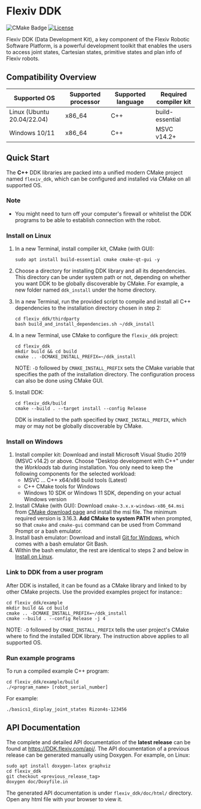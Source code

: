 # Flexiv DDK

![CMake Badge](https://github.com/flexivrobotics/flexiv_ddk/actions/workflows/cmake.yml/badge.svg)
[![License](https://img.shields.io/badge/License-Apache%202.0-blue.svg)](https://www.apache.org/licenses/LICENSE-2.0.html)

Flexiv DDK (Data Development Kit), a key component of the Flexiv Robotic Software Platform, is a powerful development toolkit that enables the users to access joint states, Cartesian states, primitive states and plan info of Flexiv robots.


## Compatibility Overview

| **Supported OS**           | **Supported processor** | **Supported language** | **Required compiler kit** |
| -------------------------- | ----------------------- | ---------------------- | ------------------------- |
| Linux (Ubuntu 20.04/22.04) | x86_64                  | C++                    | build-essential           |
| Windows 10/11              | x86_64                  | C++                    | MSVC v14.2+               |

## Quick Start

The **C++** DDK libraries are packed into a unified modern CMake project named ``flexiv_ddk``, which can be configured and installed via CMake on all supported OS.

### Note

* You might need to turn off your computer's firewall or whitelist the DDK programs to be able to establish connection with the robot.

### Install on Linux

1. In a new Terminal, install compiler kit, CMake (with GUI):

       sudo apt install build-essential cmake cmake-qt-gui -y

2. Choose a directory for installing DDK library and all its dependencies. This directory can be under system path or not, depending on whether you want DDK to be globally discoverable by CMake. For example, a new folder named ``ddk_install`` under the home directory.
3. In a new Terminal, run the provided script to compile and install all C++ dependencies to the installation directory chosen in step 2:

       cd flexiv_ddk/thirdparty
       bash build_and_install_dependencies.sh ~/ddk_install

4. In a new Terminal, use CMake to configure the ``flexiv_ddk`` project:

       cd flexiv_ddk
       mkdir build && cd build
       cmake .. -DCMAKE_INSTALL_PREFIX=~/ddk_install

   NOTE: ``-D`` followed by ``CMAKE_INSTALL_PREFIX`` sets the CMake variable that specifies the path of the installation directory. The configuration process can also be done using CMake GUI.

5. Install DDK:

       cd flexiv_ddk/build
       cmake --build . --target install --config Release

   DDK is installed to the path specified by ``CMAKE_INSTALL_PREFIX``, which may or may not be globally discoverable by CMake.

### Install on Windows

1. Install compiler kit: Download and install Microsoft Visual Studio 2019 (MSVC v14.2) or above. Choose "Desktop development with C++" under the *Workloads* tab during installation. You only need to keep the following components for the selected workload:
   * MSVC ... C++ x64/x86 build tools (Latest)
   * C++ CMake tools for Windows
   * Windows 10 SDK or Windows 11 SDK, depending on your actual Windows version
2. Install CMake (with GUI): Download ``cmake-3.x.x-windows-x86_64.msi`` from [CMake download page](https://cmake.org/download/) and install the msi file. The minimum required version is 3.16.3. **Add CMake to system PATH** when prompted, so that ``cmake`` and ``cmake-gui`` command can be used from Command Prompt or a bash emulator.
3. Install bash emulator: Download and install [Git for Windows](https://git-scm.com/download/win/), which comes with a bash emulator Git Bash.
4. Within the bash emulator, the rest are identical to steps 2 and below in [Install on Linux](#install-on-linux).

### Link to DDK from a user program

After DDK is installed, it can be found as a CMake library and linked to by other CMake projects. Use the provided examples project for instance::

    cd flexiv_ddk/example
    mkdir build && cd build
    cmake .. -DCMAKE_INSTALL_PREFIX=~/ddk_install
    cmake --build . --config Release -j 4

NOTE: ``-D`` followed by ``CMAKE_INSTALL_PREFIX`` tells the user project's CMake where to find the installed DDK library. The instruction above applies to all supported OS.

### Run example programs

To run a compiled example C++ program:

    cd flexiv_ddk/example/build
    ./<program_name> [robot_serial_number]

For example:

    ./basics1_display_joint_states Rizon4s-123456

## API Documentation

The complete and detailed API documentation of the **latest release** can be found at https://DDK.flexiv.com/api/. The API documentation of a previous release can be generated manually using Doxygen. For example, on Linux:

    sudo apt install doxygen-latex graphviz
    cd flexiv_ddk
    git checkout <previous_release_tag>
    doxygen doc/Doxyfile.in

The generated API documentation is under ``flexiv_ddk/doc/html/`` directory. Open any html file with your browser to view it.
